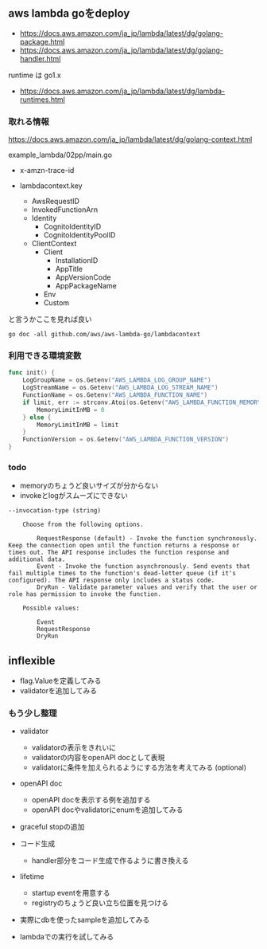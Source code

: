 ## aws lambda goをdeploy

- https://docs.aws.amazon.com/ja_jp/lambda/latest/dg/golang-package.html
- https://docs.aws.amazon.com/ja_jp/lambda/latest/dg/golang-handler.html

runtime は go1.x

- https://docs.aws.amazon.com/ja_jp/lambda/latest/dg/lambda-runtimes.html

### 取れる情報

https://docs.aws.amazon.com/ja_jp/lambda/latest/dg/golang-context.html

example_lambda/02pp/main.go

- x-amzn-trace-id
- lambdacontext.key

  - AwsRequestID
  - InvokedFunctionArn
  - Identity
    - CognitoIdentityID
    - CognitoIdentityPoolID
  - ClientContext
    - Client
      - InstallationID
      - AppTitle
      - AppVersionCode
      - AppPackageName
    - Env
    - Custom

と言うかここを見れば良い

```console
go doc -all github.com/aws/aws-lambda-go/lambdacontext
```

### 利用できる環境変数

```go
func init() {
	LogGroupName = os.Getenv("AWS_LAMBDA_LOG_GROUP_NAME")
	LogStreamName = os.Getenv("AWS_LAMBDA_LOG_STREAM_NAME")
	FunctionName = os.Getenv("AWS_LAMBDA_FUNCTION_NAME")
	if limit, err := strconv.Atoi(os.Getenv("AWS_LAMBDA_FUNCTION_MEMORY_SIZE")); err != nil {
		MemoryLimitInMB = 0
	} else {
		MemoryLimitInMB = limit
	}
	FunctionVersion = os.Getenv("AWS_LAMBDA_FUNCTION_VERSION")
}
```

### todo

- memoryのちょうど良いサイズが分からない
- invokeとlogがスムーズにできない

```
--invocation-type (string)

    Choose from the following options.

        RequestResponse (default) - Invoke the function synchronously. Keep the connection open until the function returns a response or times out. The API response includes the function response and additional data.
        Event - Invoke the function asynchronously. Send events that fail multiple times to the function's dead-letter queue (if it's configured). The API response only includes a status code.
        DryRun - Validate parameter values and verify that the user or role has permission to invoke the function.

    Possible values:

        Event
        RequestResponse
        DryRun
```

## inflexible

- flag.Valueを定義してみる
- validatorを追加してみる

### もう少し整理

- validator

  - validatorの表示をきれいに
  - validatorの内容をopenAPI docとして表現
  - validatorに条件を加えられるようにする方法を考えてみる (optional)

- openAPI doc

  - openAPI docを表示する例を追加する
  - openAPI docやvalidatorにenumを追加してみる

- graceful stopの追加
- コード生成

  - handler部分をコード生成で作るように書き換える

- lifetime

  - startup eventを用意する
  - registryのちょうど良い立ち位置を見つける

- 実際にdbを使ったsampleを追加してみる
- lambdaでの実行を試してみる
